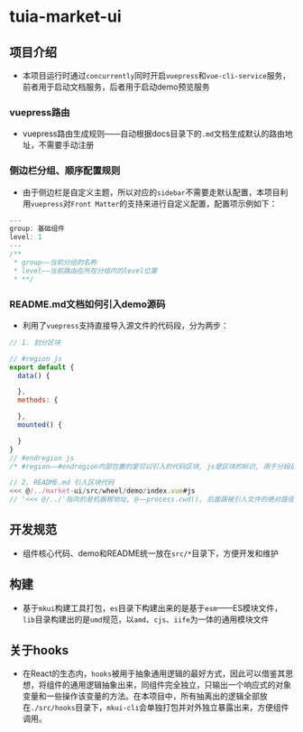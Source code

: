 # tuia-market-ui

## 项目介绍
* 本项目运行时通过`concurrently`同时开启`vuepress`和`vue-cli-service`服务，前者用于启动文档服务，后者用于启动demo预览服务

### vuepress路由
* vuepress路由生成规则——自动根据docs目录下的`.md`文档生成默认的路由地址，不需要手动注册

### 侧边栏分组、顺序配置规则
* 由于侧边栏是自定义主题，所以对应的`sidebar`不需要走默认配置，本项目利用`vuepress`对`Front Matter`的支持来进行自定义配置，配置项示例如下：
```js
---
group: 基础组件
level: 1
---
/**
 * group——当前分组的名称
 * level——当前路由在所在分组内的level位置
 * **/
```

### README.md文档如何引入demo源码
* 利用了`vuepress`支持直接导入源文件的代码段，分为两步：
```js
// 1. 划分区块

// #region js
export default {
  data() {

  },
  methods: {

  },
  mounted() {

  }
}
// #endregion js
/* #region——#endregion内部包裹的是可以引入的代码区块, js是区块的标识, 用于分段展示 */

// 2. README.md 引入区块代码
<<< @/../market-ui/src/wheel/demo/index.vue#js
// '<<< @/../'指向的是机器根地址, @——process.cwd(), 后面跟被引入文件的绝对路径
```
## 开发规范
* 组件核心代码、demo和README统一放在`src/*`目录下，方便开发和维护

## 构建
* 基于`mkui`构建工具打包，`es`目录下构建出来的是基于`esm`——ES模块文件，`lib`目录构建出的是`umd`规范，以`amd`、`cjs`、`iife`为一体的通用模块文件

## 关于hooks
* 在React的生态内，`hooks`被用于抽象通用逻辑的最好方式，因此可以借鉴其思想，将组件的通用逻辑抽象出来，同组件完全独立，只输出一个响应式的对象变量和一些操作该变量的方法。在本项目中，所有抽离出的逻辑全部放在`./src/hooks`目录下，`mkui-cli`会单独打包并对外独立暴露出来，方便组件调用。
